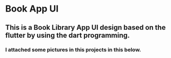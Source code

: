 # Book App UI
## This is a Book Library App UI design based on the flutter by using the dart programming.
### I attached some pictures in this projects in this below.

